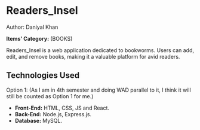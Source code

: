 # Readers_Insel

Author: Daniyal Khan

**Items' Category:** (BOOKS)

Readers_Insel is a web application dedicated to bookworms. Users can add, edit, and remove books, making it a valuable platform for avid readers.

## Technologies Used

Option 1: (As I am in 4th semester and doing WAD parallel to it, I think it will still be counted as Option 1 for me.)

- **Front-End:** HTML, CSS, JS and React.
- **Back-End:** Node.js, Express.js.
- **Database:** MySQL.

